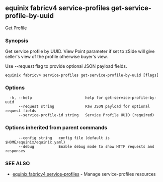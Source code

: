 ## equinix fabricv4 service-profiles get-service-profile-by-uuid

Get Profile

### Synopsis

Get service profile by UUID. View Point parameter if set to zSide will give seller's view of the profile otherwise buyer's view.

Use --request flag to provide optional JSON payload fields.

```
equinix fabricv4 service-profiles get-service-profile-by-uuid [flags]
```

### Options

```
  -h, --help                        help for get-service-profile-by-uuid
      --request string              Raw JSON payload for optional request fields
      --service-profile-id string   Service Profile UUID (required)
```

### Options inherited from parent commands

```
      --config string   config file (default is $HOME/equinix/equinix.yaml)
      --debug           Enable debug mode to show HTTP requests and responses
```

### SEE ALSO

* [equinix fabricv4 service-profiles](equinix_fabricv4_service-profiles.md)	 - Manage service-profiles resources

